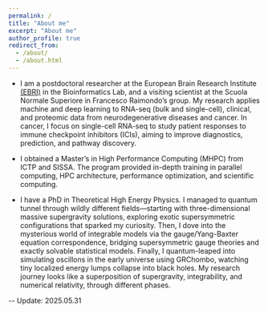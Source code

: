```yaml
---
permalink: /
title: "About me"
excerpt: "About me"
author_profile: true
redirect_from:
  - /about/
  - /about.html
---
```

- I am a postdoctoral researcher at the European Brain Research Institute [(EBRI)](https://www.ebri.it/)
 in the Bioinformatics Lab, and a visiting scientist at the Scuola Normale Superiore in Francesco Raimondo’s group. My research applies machine and deep learning to RNA-seq (bulk and single-cell), clinical, and proteomic data from neurodegenerative diseases and cancer. In cancer, I focus on single-cell RNA-seq to study patient responses to immune checkpoint inhibitors (ICIs), aiming to improve diagnostics, prediction, and pathway discovery.

- I obtained a Master’s in High Performance Computing (MHPC) from ICTP and SISSA. The program provided in-depth training in parallel computing, HPC architecture, performance optimization, and scientific computing.

- I have a PhD in Theoretical High Energy Physics. I managed to quantum tunnel through wildly different fields—starting with three-dimensional massive supergravity solutions, exploring exotic supersymmetric configurations that sparked my curiosity. Then, I dove into the mysterious world of integrable models via the gauge/Yang-Baxter equation correspondence, bridging supersymmetric gauge theories and exactly solvable statistical models. Finally, I quantum-leaped into simulating oscillons in the early universe using GRChombo, watching tiny localized energy lumps collapse into black holes. My research journey looks like a superposition of supergravity, integrability, and numerical relativity, through different phases.


-- Update: 2025.05.31
